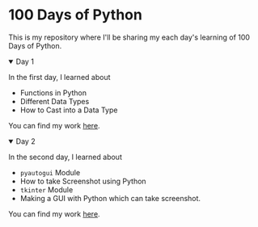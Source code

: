 # 100 Days of Python

This is my repository where I'll be sharing my each day's learning of 100 Days of Python.

<details open>
<summary>Day 1</summary>
  
In the first day, I learned about
 - Functions in Python
 - Different Data Types
 - How to Cast into a Data Type

You can find my work [here](https://github.com/saswatsamal/100DaysofPython/tree/master/Day%201).
</details>

<details open>
<summary>Day 2</summary>
  
In the second day, I learned about
 - `pyautogui` Module
 - How to take Screenshot using Python
 - `tkinter` Module
 - Making a GUI with Python which can take screenshot.

You can find my work [here](https://github.com/saswatsamal/100DaysofPython/tree/master/Day%202).
</details>

